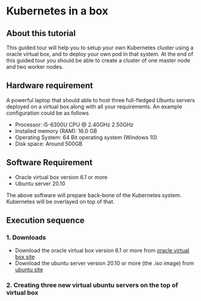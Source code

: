 # Kubernetes in a box
## About this tutorial 
This guided tour will help you to setup your own Kubernetes cluster using a oracle virtual box, and to deploy your own pod in that system. At the end of this guided tour you should be able to create a cluster of one master node and two worker nodes.

## Hardware requirement
A powerful laptop that should able to host three full-fledged Ubuntu servers deployed on a virtual box along with all your requirements. An example configuration could be as follows
* Processor: i5-6300U CPU @ 2.40GHz 2.50GHz
* Installed memory (RAM): 16.0 GB
* Operating System: 64 Bit operating system (Windows 10)
* Disk space: Around 500GB

## Software Requirement
* Oracle virtual box version 6.1 or more
* Ubuntu server 20.10

The above software will prepare back-bone of the Kubernetes system. Kubernetes will be overlayed on top of that.  
## Execution sequence 
### 1. Downloads
* Download the oracle virtual box version 6.1 or more from [oracle virtual box site](https://www.virtualbox.org/wiki/Downloads/)
* Download the ubuntu server version 20.10 or more (the .iso image) from [ubuntu site](https://ubuntu.com/download/server/)   
### 2. Creating three new virtual ubuntu servers on the top of virtual box
